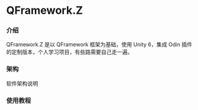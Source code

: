 # QFramework.Z

### 介绍
QFramework.Z 是以 QFramework 框架为基础，使用 Unity 6，集成 Odin 插件的定制版本，个人学习项目，有些路需要自己走一遍。

### 架构
软件架构说明


### 使用教程

